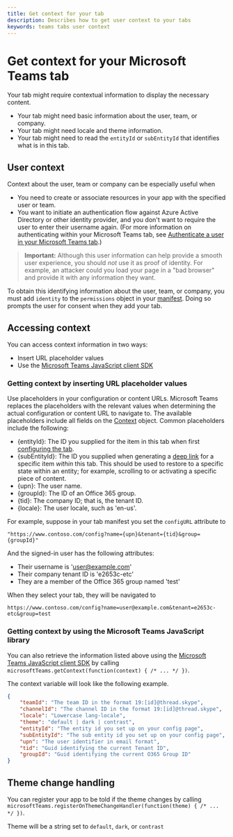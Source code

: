```yaml
---
title: Get context for your tab
description: Describes how to get user context to your tabs
keywords: teams tabs user context
---
```


# Get context for your Microsoft Teams tab

Your tab might require contextual information to display the necessary content.

* Your tab might need basic information about the user, team, or company.
* Your tab might need locale and theme information.
* Your tab might need to read the `entityId` or `subEntityId` that identifies what is in this tab.

## User context

Context about the user, team or company can be especially useful when

* You need to create or associate resources in your app with the specified user or team.
* You want to initiate an authentication flow against Azure Active Directory or other identity provider, and you don't want to require the user to enter their username again. (For more information on authenticating within your Microsoft Teams tab, see [Authenticate a user in your Microsoft Teams tab](~/concepts/authentication).)

>**Important:** Although this user information can help provide a smooth user experience, you should *not* use it as proof of identity. For example, an attacker could you load your page in a "bad browser" and provide it with any information they want.

To obtain this identifying information about the user, team, or company, you must add `identity` to the `permissions` object in your [manifest](~/reference/schema/manifest-schema#permissions). Doing so prompts the user for consent when they add your tab.

## Accessing context

You can access context information in two ways:

* Insert URL placeholder values
* Use the [Microsoft Teams JavaScript client SDK](~/reference/library/client-sdk-javascript)

### Getting context by inserting URL placeholder values

Use placeholders in your configuration or content URLs. Microsoft Teams replaces the placeholders with the relevant values when determining the actual configuration or content URL to navigate to. The available placeholders include all fields on the [Context](~/reference/library/client-sdk-javascript#Context) object. Common placeholders include the following:

* {entityId}: The ID you supplied for the item in this tab when first [configuring the tab](~/concepts/tabs/tabs-configuration).
* {subEntityId}: The ID you supplied when generating a [deep link](~/concepts/deep-links) for a specific item _within_ this tab. This should be used to restore to a specific state within an entity; for example, scrolling to or activating a specific piece of content.
* {upn}: The user name.
* {groupId}: The ID of an Office 365 group.
* {tid}: The company ID; that is, the tenant ID.
* {locale}: The user locale, such as 'en-us'.

For example, suppose in your tab manifest you set the `configURL` attribute to

`"https://www.contoso.com/config?name={upn}&tenant={tid}&group={groupId}"`

And the signed-in user has the following attributes:

* Their username is 'user@example.com'
* Their company tenant ID is 'e2653c-etc'
* They are a member of the Office 365 group named 'test' 

When they select your tab, they will be navigated to

`https://www.contoso.com/config?name=user@example.com&tenant=e2653c-etc&group=test`

### Getting context by using the Microsoft Teams JavaScript library

You can also retrieve the information listed above using the [Microsoft Teams JavaScript client SDK](~/reference/library/client-sdk-javascript) by calling `microsoftTeams.getContext(function(context) { /* ... */ })`.

The context variable will look like the following example.

```json
{
    "teamId": "The team ID in the format 19:[id]@thread.skype",
    "channelId": "The channel ID in the format 19:[id]@thread.skype",
    "locale": "Lowercase lang-locale",
    "theme": "default | dark | contrast",
    "entityId": "The entity id you set up on your config page",
    "subEntityId": "The sub entity id you set up on your config page",
    "upn": "The user identifier in email format",
    "tid": "Guid identifying the current Tenant ID",
    "groupId": "Guid identifying the current O365 Group ID"
}
```

## Theme change handling

You can register your app to be told if the theme changes by calling `microsoftTeams.registerOnThemeChangeHandler(function(theme) { /* ... */ })`.

Theme will be a string set to `default`, `dark`, or `contrast`
